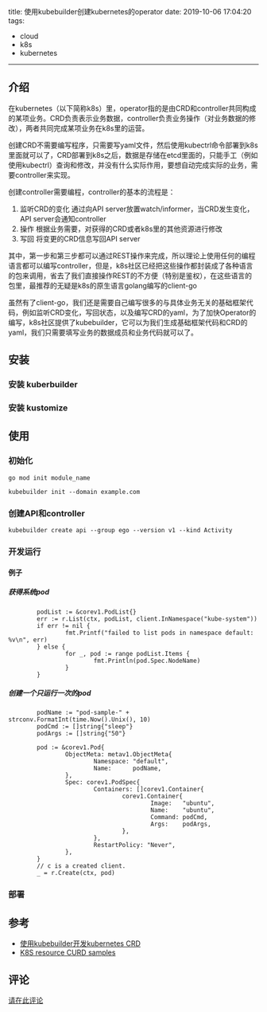 title: 使用kubebuilder创建kubernetes的operator
date: 2019-10-06 17:04:20
tags: 
 - cloud
 - k8s
 - kubernetes
---
## 介绍
在kubernetes（以下简称k8s）里，operator指的是由CRD和controller共同构成的某项业务。CRD负责表示业务数据，controller负责业务操作（对业务数据的修改），两者共同完成某项业务在k8s里的运营。

创建CRD不需要编写程序，只需要写yaml文件，然后使用kubectrl命令部署到k8s里面就可以了，CRD部署到k8s之后，数据是存储在etcd里面的，只能手工（例如使用kubectrl）查询和修改，并没有什么实际作用，要想自动完成实际的业务，需要controller来实现。

创建controller需要编程，controller的基本的流程是：
 1. 监听CRD的变化
通过向API server放置watch/informer，当CRD发生变化，API server会通知controller
 2. 操作
根据业务需要，对获得的CRD或者k8s里的其他资源进行修改
 3. 写回
将变更的CRD信息写回API server

其中，第一步和第三步都可以通过REST操作来完成，所以理论上使用任何的编程语言都可以编写controller，但是，k8s社区已经把这些操作都封装成了各种语言的包来调用，省去了我们直接操作REST的不方便（特别是鉴权），在这些语言的包里，最推荐的无疑是k8s的原生语言golang编写的client-go

虽然有了client-go，我们还是需要自己编写很多的与具体业务无关的基础框架代码，例如监听CRD变化，写回状态，以及编写CRD的yaml，为了加快Operator的编写，k8s社区提供了kubebuilder，它可以为我们生成基础框架代码和CRD的yaml，我们只需要填写业务的数据成员和业务代码就可以了。

## 安装

### 安装 kuberbuilder

### 安装 kustomize

## 使用

### 初始化
```
go mod init module_name

kubebuilder init --domain example.com
```

### 创建API和controller
```
kubebuilder create api --group ego --version v1 --kind Activity
```

### 开发运行

#### 例子

##### 获得系统pod
```
        podList := &corev1.PodList{}
        err := r.List(ctx, podList, client.InNamespace("kube-system"))
        if err != nil {
                fmt.Printf("failed to list pods in namespace default: %v\n", err)
        } else {
                for _, pod := range podList.Items {
                        fmt.Println(pod.Spec.NodeName)
                }
        }

```
##### 创建一个只运行一次的pod
```
        podName := "pod-sample-" + strconv.FormatInt(time.Now().Unix(), 10)
        podCmd := []string{"sleep"}
        podArgs := []string{"50"}

        pod := &corev1.Pod{
                ObjectMeta: metav1.ObjectMeta{
                        Namespace: "default",
                        Name:      podName,
                },
                Spec: corev1.PodSpec{
                        Containers: []corev1.Container{
                                corev1.Container{
                                        Image:   "ubuntu",
                                        Name:    "ubuntu",
                                        Command: podCmd,
                                        Args:    podArgs,
                                },
                        },
                        RestartPolicy: "Never",
                },
        }
        // c is a created client.
        _ = r.Create(ctx, pod)

```

### 部署

## 参考
- [使用kubebuilder开发kubernetes CRD](https://segmentfault.com/a/1190000019892302)
- [K8S resource CURD samples](https://github.com/kubernetes-sigs/controller-runtime/blob/master/pkg/client/example_test.go)

## 评论
[请在此评论](https://github.com/ityuhui/BlogComments/issues/2)



